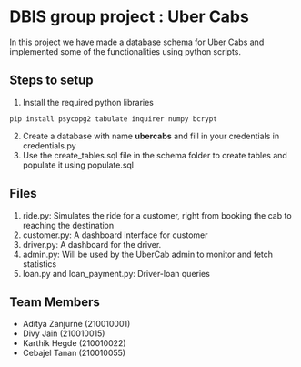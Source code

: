 
# DBIS group project : Uber Cabs
In this project we have made a database schema for Uber Cabs and implemented some of the functionalities using python scripts.

## Steps to setup
1) Install the required python libraries
```
pip install psycopg2 tabulate inquirer numpy bcrypt
```
2) Create a database with name **ubercabs** and fill in your credentials in credentials.py
3) Use the create_tables.sql file in the schema folder to create tables and populate it using populate.sql

## Files
1) ride.py: Simulates the ride for a customer, right from booking the cab to reaching the destination
2) customer.py: A dashboard interface for customer
3) driver.py: A dashboard for the driver.
4) admin.py: Will be used by the UberCab admin to monitor and fetch statistics
5) loan.py and loan_payment.py: Driver-loan queries
  
## Team Members
- Aditya Zanjurne (210010001)
- Divy Jain (210010015)
- Karthik Hegde (210010022)
- Cebajel Tanan (210010055)